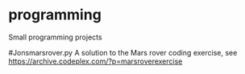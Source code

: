 # programming
Small programming projects

#Jonsmarsrover.py
A solution to the Mars rover coding exercise, see https://archive.codeplex.com/?p=marsroverexercise
